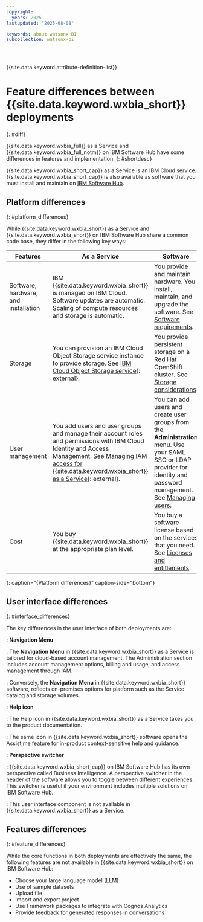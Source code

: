 ```yaml
---
copyright:
  years: 2025
lastupdated: "2025-08-08"

keywords: about watsonx BI
subcollection: watsonx-bi


---
```


{{site.data.keyword.attribute-definition-list}}

# Feature differences between {{site.data.keyword.wxbia_short}} deployments
{: #diff}

{{site.data.keyword.wxbia_full}} as a Service and {{site.data.keyword.wxbia_full_notm}} on IBM Software Hub have some differences in features and implementation.  {: #shortdesc}

{{site.data.keyword.wxbia_short_cap}} as a Service is an IBM Cloud service. {{site.data.keyword.wxbia_short_cap}} is also available as software that you must install and maintain on [IBM Software Hub](https://www.ibm.com/docs/software-hub/latest?topic=overview).

## Platform differences
{: #platform_differences}

While {{site.data.keyword.wxbia_short}} as a Service and {{site.data.keyword.wxbia_short}} on IBM Software Hub share a common code base, they differ in the following key ways:

 | Features | As a Service | Software | 
   |-------|-------------|-----------|
   |Software, hardware, and installation	 | IBM {{site.data.keyword.wxbia_short}} is managed on IBM Cloud. Software updates are automatic. Scaling of compute resources and storage is automatic. |You provide and maintain hardware. You install, maintain, and upgrade the software. See [Software requirements](https://www.ibm.com/docs/en/software-hub/5.2.x?topic=services-watsonx-bi).|
   | Storage | You can provision an IBM Cloud Object Storage service instance to provide storage. See [IBM Cloud Object Storage service](/docs/watsonx-bi?topic=watsonx-bi-cos){: external}. | You provide persistent storage on a Red Hat OpenShift cluster. See [Storage considerations](https://www.ibm.com/docs/en/software-hub/latest?topic=planning-storage-considerations). |
   | User management	 | You add users and user groups and manage their account roles and permissions with IBM Cloud Identity and Access Management. See [Managing IAM access for {{site.data.keyword.wxbia_short}} as a Service](/docs/watsonx-bi?topic=watsonx-bi-managing-iam-access-for-watsonx-bi-as-a-service){: external}. | You can add users and create user groups from the **Administration** menu. Use your SAML SSO or LDAP provider for identity and password management. See [Managing users](https://www.ibm.com/docs/en/software-hub/latest?topic=a-managing-users). |
   | Cost | You buy {{site.data.keyword.wxbia_short}} at the appropriate plan level. | You buy a software license based on the services that you need. See [Licenses and entitlements](https://www.ibm.com/docs/en/software-hub/latest?topic=planning-licenses-entitlements). |
   {: caption="{Platform differences}" caption-side="bottom"}

## User interface differences
{: #interface_differences}

The key differences in the user interface of both deployments are:

: **Navigation Menu**

: The **Navigation Menu** in {{site.data.keyword.wxbia_short}} as a Service is tailored for cloud-based account management. The Administration section includes account management options, billing and usage, and access management through IAM.

: Conversely, the **Navigation Menu** in {{site.data.keyword.wxbia_short}} software, reflects on-premises options for platform such as the Service catalog and storage volumes. 

: **Help icon**

: The Help icon in {{site.data.keyword.wxbia_short}} as a Service takes you to the product documentation. 

: The same icon in {{site.data.keyword.wxbia_short}} software opens the Assist me feature for in-product context-sensitive help and guidance.

: **Perspective switcher**

: {{site.data.keyword.wxbia_short_cap}} on IBM Software Hub has its own perspective called Business Intelligence. A perspective switcher in the header of the software allows you to toggle between different experiences. This switcher is useful if your environment includes multiple solutions on IBM Software Hub.

: This user interface component is not available in {{site.data.keyword.wxbia_short}} as a Service. 

## Features differences 
{: #feature_differences}

While the core functions in both deployments are effectively the same, the following features are not available in {{site.data.keyword.wxbia_short}} on IBM Software Hub:

- Choose your large language model (LLM)
- Use of sample datasets
- Upload file 
- Import and export project
- Use Framework packages to integrate with Cognos Analytics 
- Provide feedback for generated responses in conversations
